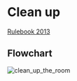# Clean up

[Rulebook 2013](https://athome.robocup.org/wp-content/uploads/2018/10/2013_rulebook.pdf)

## Flowchart

![clean_up_the_room](https://user-images.githubusercontent.com/22964725/111527471-4211b900-8760-11eb-96af-8e17921e00f5.png)
